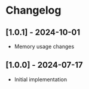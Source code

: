 # Changelog

## [1.0.1] - 2024-10-01
* Memory usage changes

## [1.0.0] - 2024-07-17
* Initial implementation